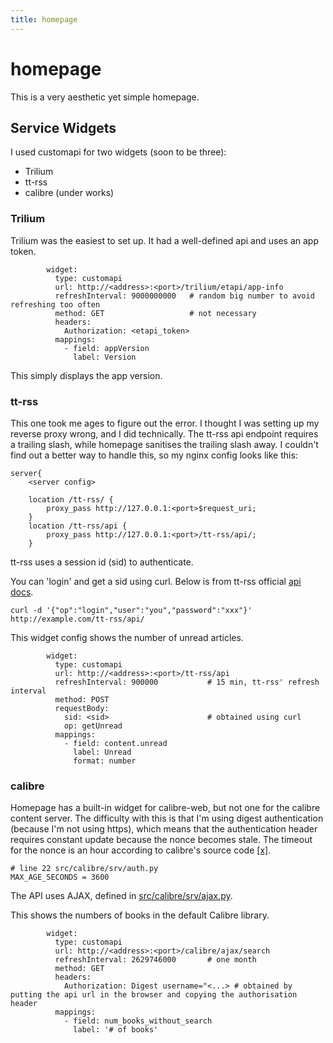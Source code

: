 ```yaml
---
title: homepage
---
```


# homepage

This is a very aesthetic yet simple homepage.

## Service Widgets

I used customapi for two widgets (soon to be three):

* Trilium
* tt-rss
* calibre (under works)

### Trilium

Trilium was the easiest to set up. It had a well-defined api and uses an app token.

```
        widget:
          type: customapi
          url: http://<address>:<port>/trilium/etapi/app-info
          refreshInterval: 9000000000   # random big number to avoid refreshing too often
          method: GET 					# not necessary
          headers:
            Authorization: <etapi_token>
          mappings:
            - field: appVersion
              label: Version
```

This simply displays the app version.

### tt-rss

This one took me ages to figure out the error. I thought I was setting up my reverse proxy wrong, and I did technically. The tt-rss api endpoint requires a trailing slash, while homepage sanitises the trailing slash away. I couldn't find out a better way to handle this, so my nginx config looks like this:

```
server{
    <server config>

    location /tt-rss/ {
        proxy_pass http://127.0.0.1:<port>$request_uri;
    }
    location /tt-rss/api {
        proxy_pass http://127.0.0.1:<port>/tt-rss/api/;
    }
```

tt-rss uses a session id (sid) to authenticate.

You can 'login' and get a sid using curl. Below is from tt-rss official [api docs](https://tt-rss.org/ApiReference/#testing-api-calls-using-curl).

```
curl -d '{"op":"login","user":"you","password":"xxx"}' http://example.com/tt-rss/api/
```

This widget config shows the number of unread articles.

```
        widget:
          type: customapi
          url: http://<address>:<port>/tt-rss/api
          refreshInterval: 900000 			# 15 min, tt-rss' refresh interval
          method: POST
          requestBody: 
            sid: <sid>						# obtained using curl 
            op: getUnread
          mappings:
            - field: content.unread
              label: Unread
              format: number
```

### calibre

Homepage has a built-in widget for calibre-web, but not one for the calibre content server. The difficulty with this is that I'm using digest authentication (because I'm not using https), which means that the authentication header requires constant update because the nonce becomes stale. The timeout for the nonce is an hour according to calibre's source code [\[x\]](https://github.com/kovidgoyal/calibre/blob/206307993ca9f88e422d12a218bf6390643743a9/src/calibre/srv/auth.py).

```
# line 22 src/calibre/srv/auth.py
MAX_AGE_SECONDS = 3600
```

The API uses AJAX, defined in [src/calibre/srv/ajax.py](https://github.com/kovidgoyal/calibre/blob/master/src/calibre/srv/ajax.py).

This shows the numbers of books in the default Calibre library.

```
        widget:
          type: customapi
          url: http://<address>:<port>/calibre/ajax/search
          refreshInterval: 2629746000		# one month
          method: GET
          headers:
            Authorization: Digest username="<...> # obtained by putting the api url in the browser and copying the authorisation header
          mappings:
            - field: num_books_without_search
              label: '# of books'
```